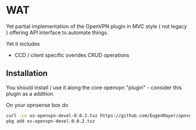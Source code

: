 # WAT

Yet partial implementation of the OpenVPN plugin in MVC style ( not legacy ) offering API interface to automate things.

Yet it includes

 - CCD / client specific overides CRUD operations
 
## Installation

You should install / use it along the core openvpn "plugin" - consider this plugin as a addition.

On your opnsense box do

```bash
curl -Lo os-openvpn-devel-0.0.2.txz https://github.com/EugenMayer/opnsense-openvpn-plugin/raw/master/dist/os-openvpn-devel-0.0.2.txz
pkg add os-openvpn-devel-0.0.2.txz
```
